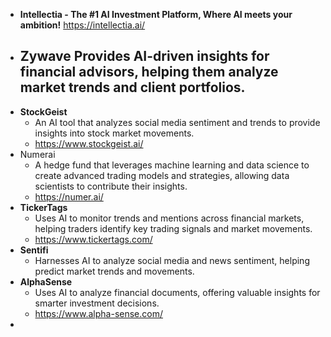 - **Intellectia - The #1 AI Investment Platform, Where AI meets your ambition!** https://intellectia.ai/
- **Zywave** Provides AI-driven insights for financial advisors, helping them analyze market trends and client portfolios.
  - 
- **StockGeist**
  - An AI tool that analyzes social media sentiment and trends to provide insights into stock market movements.
  - https://www.stockgeist.ai/
- Numerai
  - A hedge fund that leverages machine learning and data science to create advanced trading models and strategies, allowing data scientists to contribute their insights.
  - https://numer.ai/
- **TickerTags**
  - Uses AI to monitor trends and mentions across financial markets, helping traders identify key trading signals and market movements.
  - https://www.tickertags.com/
- **Sentifi**
  - Harnesses AI to analyze social media and news sentiment, helping predict market trends and movements.
- **AlphaSense**
  - Uses AI to analyze financial documents, offering valuable insights for smarter investment decisions.
  - https://www.alpha-sense.com/
- 
